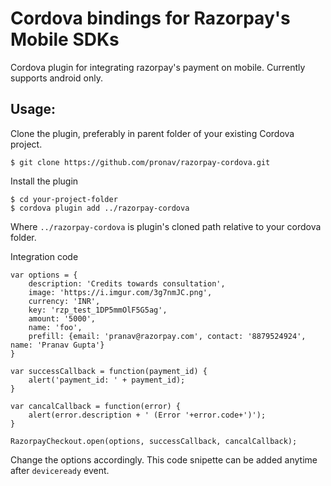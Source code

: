 # Cordova bindings for Razorpay's Mobile SDKs

Cordova plugin for integrating razorpay's payment on mobile. Currently supports android only.

## Usage:
Clone the plugin, preferably in parent folder of your existing Cordova project.

    $ git clone https://github.com/pronav/razorpay-cordova.git

Install the plugin

    $ cd your-project-folder
    $ cordova plugin add ../razorpay-cordova

Where `../razorpay-cordova` is plugin's cloned path relative to your cordova folder.

Integration code

    var options = {
        description: 'Credits towards consultation',
        image: 'https://i.imgur.com/3g7nmJC.png',
        currency: 'INR',
        key: 'rzp_test_1DP5mmOlF5G5ag',
        amount: '5000',
        name: 'foo',
        prefill: {email: 'pranav@razorpay.com', contact: '8879524924', name: 'Pranav Gupta'}
    }

    var successCallback = function(payment_id) {
        alert('payment_id: ' + payment_id);
    }

    var cancalCallback = function(error) {
        alert(error.description + ' (Error '+error.code+')');
    }

    RazorpayCheckout.open(options, successCallback, cancalCallback);


Change the options accordingly. This code snipette can be added anytime after `deviceready` event.